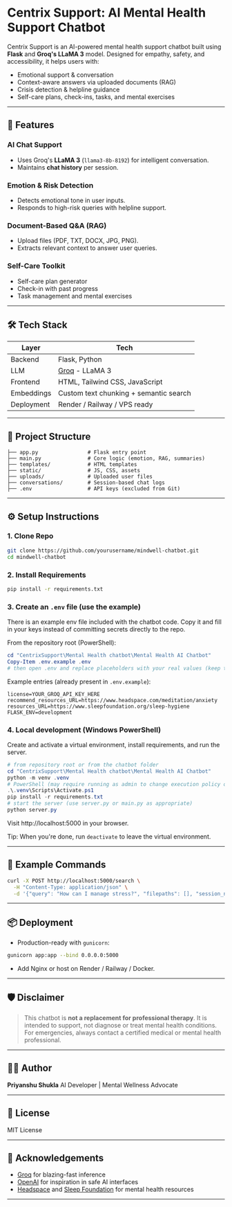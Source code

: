 #  Centrix Support: AI Mental Health Support Chatbot

 Centrix Support is an AI-powered mental health support chatbot built using **Flask** and **Groq's LLaMA 3** model. Designed for empathy, safety, and accessibility, it helps users with:

*  Emotional support & conversation
*  Context-aware answers via uploaded documents (RAG)
*  Crisis detection & helpline guidance
*  Self-care plans, check-ins, tasks, and mental exercises

---

## 🚀 Features

###  AI Chat Support

* Uses Groq's **LLaMA 3** (`llama3-8b-8192`) for intelligent conversation.
* Maintains **chat history** per session.

###  Emotion & Risk Detection

* Detects emotional tone in user inputs.
* Responds to high-risk queries with helpline support.

###  Document-Based Q\&A (RAG)

* Upload files (PDF, TXT, DOCX, JPG, PNG).
* Extracts relevant context to answer user queries.

###  Self-Care Toolkit

* Self-care plan generator
* Check-in with past progress
* Task management and mental exercises

---

## 🛠️ Tech Stack

| Layer      | Tech                                   |
| ---------- | -------------------------------------- |
| Backend    | Flask, Python                          |
| LLM        | [Groq](https://groq.com/) - LLaMA 3    |
| Frontend   | HTML, Tailwind CSS, JavaScript         |
| Embeddings | Custom text chunking + semantic search |
| Deployment | Render / Railway / VPS ready           |

---

## 📂 Project Structure

```
├── app.py                # Flask entry point
├── main.py               # Core logic (emotion, RAG, summaries)
├── templates/            # HTML templates
├── static/               # JS, CSS, assets
├── uploads/              # Uploaded user files
├── conversations/        # Session-based chat logs
├── .env                  # API keys (excluded from Git)
```

---

## ⚙️ Setup Instructions

### 1. Clone Repo

```bash
git clone https://github.com/yourusername/mindwell-chatbot.git
cd mindwell-chatbot
```

### 2. Install Requirements

```bash
pip install -r requirements.txt
```


### 3. Create an `.env` file (use the example)

There is an example env file included with the chatbot code. Copy it and fill in your keys instead of committing secrets directly to the repo.

From the repository root (PowerShell):

```powershell
cd "CentrixSupport\Mental Health chatbot\Mental Health AI Chatbot"
Copy-Item .env.example .env
# then open .env and replace placeholders with your real values (keep this file private)
```

Example entries (already present in `.env.example`):

```env
license=YOUR_GROQ_API_KEY_HERE
recommend_resources_URL=https://www.headspace.com/meditation/anxiety
resources_URL=https://www.sleepfoundation.org/sleep-hygiene
FLASK_ENV=development
```

### 4. Local development (Windows PowerShell)

Create and activate a virtual environment, install requirements, and run the server.

```powershell
# from repository root or from the chatbot folder
cd "CentrixSupport\Mental Health chatbot\Mental Health AI Chatbot"
python -m venv .venv
# PowerShell (may require running as admin to change execution policy once):
.\.venv\Scripts\Activate.ps1
pip install -r requirements.txt
# start the server (use server.py or main.py as appropriate)
python server.py
```

Visit http://localhost:5000 in your browser.

Tip: When you're done, run `deactivate` to leave the virtual environment.

---

## 🧪 Example Commands

```bash
curl -X POST http://localhost:5000/search \
  -H "Content-Type: application/json" \
  -d '{"query": "How can I manage stress?", "filepaths": [], "session_name": "demo-session"}'
```

---

## 📦 Deployment

* Production-ready with `gunicorn`:

```bash
gunicorn app:app --bind 0.0.0.0:5000
```

* Add Nginx or host on Render / Railway / Docker.

---

## 🛡️ Disclaimer

> This chatbot is **not a replacement for professional therapy**. It is intended to support, not diagnose or treat mental health conditions. For emergencies, always contact a certified medical or mental health professional.

---

## 👨‍💻 Author

**Priyanshu Shukla**
AI Developer | Mental Wellness Advocate

---

## 📄 License

MIT License

---

## 🙏 Acknowledgements

* [Groq](https://groq.com/) for blazing-fast inference
* [OpenAI](https://openai.com/) for inspiration in safe AI interfaces
* [Headspace](https://headspace.com/) and [Sleep Foundation](https://sleepfoundation.org/) for mental health resources

---
